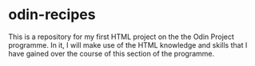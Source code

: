 # odin-recipes

This is a repository for my first HTML project on the the Odin Project
programme. In it, I will make use of the HTML knowledge and skills that
I have gained over the course of this section of the programme.